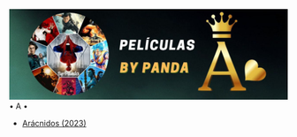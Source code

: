 <img src="https://github.com/by-Panda/Lista-de-Peliculas/blob/main/IMG/Letra%20A.jpg" alt="Imagen de la letra A">
• A • 

- [Arácnidos (2023)](https://t.me/c/2150904325/211)



